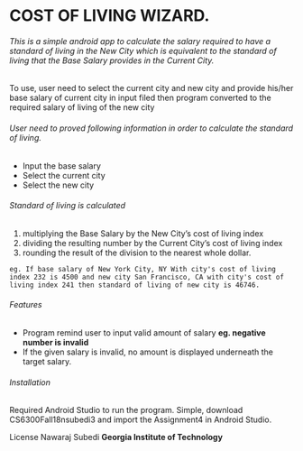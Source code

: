 
# COST OF LIVING WIZARD.
###### This is a simple android app to calculate the salary required to have a standard of living in the New City which is  equivalent to the standard of living that the Base Salary provides in the Current City.
To use, user need to select the current city and new city and provide his/her  base salary of current city in input filed then program  converted to the required salary of living of the new city
 
 ###### _User need to proved following information in order to calculate the standard of living_.  
   * Input the base salary 
   * Select the current city
   * Select the new city
###### Standard of living is calculated 
   1. multiplying the Base Salary by the New City’s cost of living index
   2. dividing the resulting number by the Current City’s cost of living index
   3. rounding the result of the division to the nearest whole dollar.
   
    eg. If base salary of New York City, NY With city's cost of living index 232 is 4500 and new city San Francisco, CA with city's cost of living index 241 then standard of living of new city is 46746.  
###### Features 
  - Program remind user to input valid amount of salary **eg. negative number is invalid**
  - If the given salary is invalid, no amount is displayed underneath the target salary. 
###### Installation
Required Android Studio to run the program. Simple, download CS6300Fall18nsubedi3 and import the Assignment4 in Android Studio.

License
Nawaraj Subedi
**Georgia Institute of Technology**